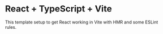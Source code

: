 # React + TypeScript + Vite

This template setup to get React working in Vite with HMR and some ESLint rules.

